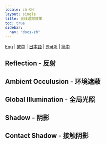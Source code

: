 ```yaml
---
locale: zh-CN
layout: single
title: 光线追踪效果
toc: true
sidebar:
  nav: "docs-zh"
---
```

[Eng](/dancexr/features/raytracing) | [繁中](/tw/dancexr/features/raytracing) | [日本語](/jp/dancexr/features/raytracing) | [한국어](/kr/dancexr/features/raytracing) | [简中](/zh/dancexr/features/raytracing)

## Reflection - 反射
## Ambient Occulusion - 环境遮蔽
## Global Illumination - 全局光照
## Shadow - 阴影
## Contact Shadow - 接触阴影
